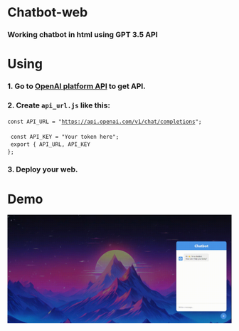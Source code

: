 # Chatbot-web
### Working chatbot in html using GPT 3.5 API

# Using
### 1. Go to [OpenAI platform API](https://platform.openai.com/api-keys) to get API.
### 2. Create `api_url.js` like this:
<code>const API_URL = "https://api.openai.com/v1/chat/completions"; <br>
const API_KEY = "Your token here"; <br>
export { API_URL, API_KEY };
</code>  

### 3. Deploy your web.

# Demo

![demo](image/screen.gif)
